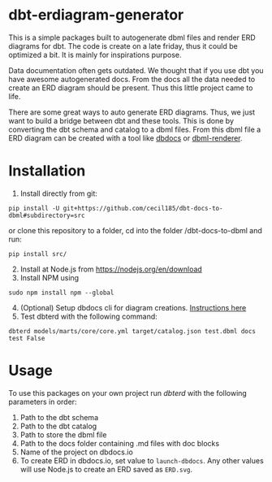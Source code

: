 # dbt-erdiagram-generator
This is a simple packages built to autogenerate dbml files and render ERD diagrams for dbt. The code is create on a late friday, thus it could be optimized a bit. It is mainly for inspirations purpose. 

Data documentation often gets outdated. We thought that if you use dbt you have awesome autogenerated docs. From the docs all the data needed to create an ERD diagram should be present. Thus this little project came to life. 

There are some great ways to auto generate ERD diagrams. Thus, we just want to build a bridge between dbt and these tools. This is done by converting the dbt schema and catalog to a dbml files. From this dbml file a ERD diagram can be created with a tool like [dbdocs](https://dbdocs.io/) or [dbml-renderer](https://github.com/softwaretechnik-berlin/dbml-renderer). 

# Installation

1. Install directly from git:
```
pip install -U git+https://github.com/cecil185/dbt-docs-to-dbml#subdirectory=src
```
or clone this repository to a folder, cd into the folder /dbt-docs-to-dbml and run:
```
pip install src/
```

2. Install at Node.js from https://nodejs.org/en/download
3. Install NPM using
```
sudo npm install npm --global
```
4. (Optional) Setup dbdocs cli for diagram creations. [Instructions here](https://dbdocs.io/docs)
5. Test dbterd with the following command:
```
dbterd models/marts/core/core.yml target/catalog.json test.dbml docs test False
```
# Usage
To use this packages on your own project run *dbterd* with the following parameters in order: 

1. Path to the dbt schema 
2. Path to the dbt catalog 
3. Path to store the dbml file
4. Path to the docs folder containing .md files with doc blocks
5. Name of the project on dbdocs.io
6. To create ERD in dbdocs.io, set value to ```launch-dbdocs```. Any other values will use Node.js to create an ERD saved as ```ERD.svg```.

